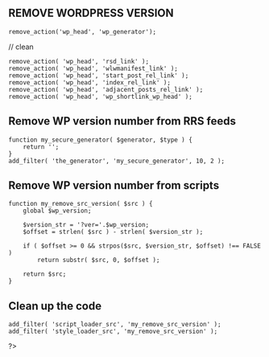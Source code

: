 
## REMOVE WORDPRESS VERSION
```
remove_action('wp_head', 'wp_generator');
```

// clean
```
remove_action( 'wp_head', 'rsd_link' );
remove_action( 'wp_head', 'wlwmanifest_link' );
remove_action( 'wp_head', 'start_post_rel_link' );
remove_action( 'wp_head', 'index_rel_link' );
remove_action( 'wp_head', 'adjacent_posts_rel_link' );
remove_action( 'wp_head', 'wp_shortlink_wp_head' );
```

## Remove WP version number from RRS feeds
```
function my_secure_generator( $generator, $type ) {
	return '';
}
add_filter( 'the_generator', 'my_secure_generator', 10, 2 );
```


## Remove WP version number from scripts
```
function my_remove_src_version( $src ) {
	global $wp_version;

	$version_str = '?ver='.$wp_version;
	$offset = strlen( $src ) - strlen( $version_str );

	if ( $offset >= 0 && strpos($src, $version_str, $offset) !== FALSE )
		return substr( $src, 0, $offset );

	return $src;
}
```

## Clean up the code
```
add_filter( 'script_loader_src', 'my_remove_src_version' );
add_filter( 'style_loader_src', 'my_remove_src_version' );
```

?>